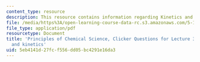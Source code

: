 ```yaml
---
content_type: resource
description: This resource contains information regarding Kinetics and Temperature.
file: /media/https%3A/open-learning-course-data-rc.s3.amazonaws.com/5-111sc-principles-of-chemical-science-fall-2014/5eb4141d27fcf556dd05bc4291e16da3_MIT5_111F14_Lec33Clkr.pdf
file_type: application/pdf
resourcetype: Document
title: 'Principles of Chemical Science, Clicker Questions for Lecture 33: Temperature
  and kinetics'
uid: 5eb4141d-27fc-f556-dd05-bc4291e16da3
---
```

